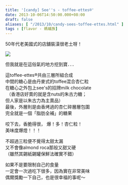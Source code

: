 ```yaml
---
title: '[candy] See''s - toffee-ettes®'
date: 2013-10-06T14:50:00.000+08:00
draft: false
aliases: [ "/2013/10/candy-sees-toffee-ettes.html" ]
tags : [flavor - 螞蟻族]
---
```


50年代老美國式的店舖裝潢很老土呀！  

[![](https://4.bp.blogspot.com/-Ia0SZSlwhKQ/XCORWt7j7lI/AAAAAAAAB2o/4yKHOQfmXJ032n27dnlYLuNesnJ5vjdEACLcBGAs/s640/20.jpg)](https://4.bp.blogspot.com/-Ia0SZSlwhKQ/XCORWt7j7lI/AAAAAAAAB2o/4yKHOQfmXJ032n27dnlYLuNesnJ5vjdEACLcBGAs/s1600/20.jpg)

但我就是在這俗氣的地方挖到寶．．．  
  
這toffee-ettes®共由三層所組合成  
中間的糖心是由丹麥式的toffee混合杏仁粒   
在糖心之外包上see's的招牌milk chocolate  
 （香港店好賣的就是含nuts的朱古力糖；  
但人家是以朱古力為主賣品）  
最後，外層則是由香烤過的杏仁碎層層包圍   
完全就是一個「脂肪全補」的糖果  
  
咬下去，香脆得很， 爆！多！杏仁粒！  
美味度爆燈！！！  
  
不超過三粒便不覺得太甜太漏   
又不會像almond roca那般又甜又硬  
（雖然其錫紙錫罐保鮮法確實不錯）  
  
如果不是要限制自己的食量  
一定會一次過吃下很多，因為實在非常美味   
偶爾獎勵一下自己，也是很幸福的事呢～